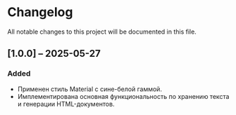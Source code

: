 # Changelog

All notable changes to this project will be documented in this file.

## [1.0.0] – 2025-05-27

### Added
- Применен стиль Material с сине-белой гаммой.
- Имплементирована основная функциональность по хранению текста и генерации HTML-документов.
